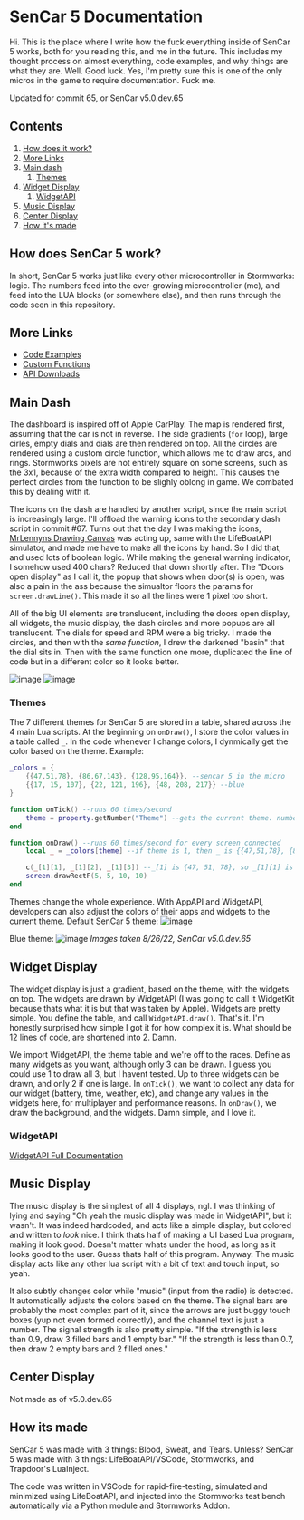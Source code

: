 # SenCar 5 Documentation
Hi. This is the place where I write how the fuck everything inside of SenCar 5 works, both for you reading this, and me in the future. This includes my thought process on almost everything, code examples, and why things are what they are. Well. Good luck. Yes, I'm pretty sure this is one of the only micros in the game to require documentation. Fuck me.

Updated for commit 65, or SenCar v5.0.dev.65

## Contents
1. [How does it work?](#how-does-sencar-5-work)
2. [More Links](#more-links)
3. [Main dash](#main-dash)
    1. [Themes](#themes)
4. [Widget Display](#widget-display)
    1. [WidgetAPI](#widgetapi)
5. [Music Display](#music-display)
6. [Center Display](#center-display)
7. [How it's made](#how-its-made)

## How does SenCar 5 work?
In short, SenCar 5 works just like every other microcontroller in Stormworks: logic. The numbers feed into the ever-growing microcontroller (mc), and feed into the LUA blocks (or somewhere else), and then runs through the code seen in this repository. 

## More Links
- [Code Examples](examples.md)
- [Custom Functions](functions.md)
- [API Downloads](apis/downloads.md)

## Main Dash
The dashboard is inspired off of Apple CarPlay. The map is rendered first, assuming that the car is not in reverse. The side gradients (`for` loop), large cirles, empty dials and dials are then rendered on top. All the circles are rendered using a custom circle function, which allows me to draw arcs, and rings. Stormworks pixels are not entirely square on some screens, such as the 3x1, because of the extra width compared to height. This causes the perfect circles from the function to be slighly oblong in game. We combated this by dealing with it.

The icons on the dash are handled by another script, since the main script is increasingly large. I'll offload the warning icons to the secondary dash script in commit #67. Turns out that the day I was making the icons, [MrLennyns Drawing Canvas](https://mrlennyn.github.io/canvas/canvas.html) was acting up, same with the LifeBoatAPI simulator, and made me have to make all the icons by hand. So I did that, and used lots of boolean logic. While making the general warning indicator, I somehow used 400 chars? Reduced that down shortly after. The "Doors open display" as I call it, the popup that shows when door(s) is open, was also a pain in the ass because the simualtor floors the params for `screen.drawLine()`. This made it so all the lines were 1 pixel too short.

All of the big UI elements are translucent, including the doors open display, all widgets, the music display, the dash circles and more popups are all translucent. The dials for speed and RPM were a big tricky. I made the circles, and then with the *same function*, I drew the darkened "basin" that the dial sits in. Then with the same function one more, duplicated the line of code but in a different color so it looks better.

![image](https://user-images.githubusercontent.com/57205125/187019717-f21d9e66-12d0-448b-90fc-7bc0b3ef6249.png)
![image](https://user-images.githubusercontent.com/57205125/187019722-6952eac1-3263-4adc-8368-cae9a77a2c1c.png)

### Themes
The 7 different themes for SenCar 5 are stored in a table, shared across the 4 main Lua scripts. At the beginning on `onDraw()`, I store the color values in a table called `_`. In the code whenever I change colors, I dynmically get the color based on the theme. Example:

```lua
_colors = {
    {{47,51,78}, {86,67,143}, {128,95,164}}, --sencar 5 in the micro
    {{17, 15, 107}, {22, 121, 196}, {48, 208, 217}} --blue
}

function onTick() --runs 60 times/second
    theme = property.getNumber("Theme") --gets the current theme. number 1-7
end

function onDraw() --runs 60 times/second for every screen connected
    local _ = _colors[theme] --if theme is 1, then _ is {{47,51,78}, {86,67,143}, {128,95,164}}

    c(_[1][1], _[1][2], _[1][3]) --_[1] is {47, 51, 78}, so _[1][1] is 47.
    screen.drawRectF(5, 5, 10, 10)
end
```
    
Themes change the whole experience. With AppAPI and WidgetAPI, developers can also adjust the colors of their apps and widgets to the current theme.
Default SenCar 5 theme:
![image](https://user-images.githubusercontent.com/57205125/187018624-b7826a4c-e38d-4b55-b428-5b9506dc8047.png)

Blue theme:
![image](https://user-images.githubusercontent.com/57205125/187018558-60614feb-bdf4-4d36-b2bf-ea7e09e3c354.png)
*Images taken 8/26/22, SenCar v5.0.dev.65*
        
## Widget Display
The widget display is just a gradient, based on the theme, with the widgets on top. The widgets are drawn by WidgetAPI (I was going to call it WidgetKit because thats what it is but that was taken by Apple). Widgets are pretty simple. You define the table, and call `WidgetAPI.draw()`. That's it. I'm honestly surprised how simple I got it for how complex it is. What should be 12 lines of code, are shortened into 2. Damn. 

We import WidgetAPI, the theme table and we're off to the races. Define as many widgets as you want, although only 3 can be drawn. I guess you could use 1 to draw all 3, but I havent tested. Up to three widgets can be drawn, and only 2 if one is large. In `onTick()`, we want to collect any data for our widget (battery, time, weather, etc), and change any values in the widgets here, for multiplayer and performance reasons. In `onDraw()`, we draw the background, and the widgets. Damn simple, and I love it.

### WidgetAPI
[WidgetAPI Full Documentation](/docs/apis/widgetapi.md)

## Music Display
The music display is the simplest of all 4 displays, ngl. I was thinking of lying and saying "Oh yeah the music display was made in WidgetAPI", but it wasn't. It was indeed hardcoded, and acts like a simple display, but colored and written to *look* nice. I think thats half of making a UI based Lua program, making it look good. Doesn't matter whats under the hood, as long as it looks good to the user. Guess thats half of this program. Anyway. The music display acts like any other lua script with a bit of text and touch input, so yeah.

It also subtly changes color while "music" (input from the radio) is detected. It automatically adjusts the colors based on the theme. The signal bars are probably the most complex part of it, since the arrows are just buggy touch boxes (yup not even formed correctly), and the channel text is just a number. The signal strength is also pretty simple. "If the strength is less than 0.9, draw 3 filled bars and 1 empty bar." "If the strength is less than 0.7, then draw 2 empty bars and 2 filled ones." 

## Center Display
Not made as of v5.0.dev.65

## How its made
SenCar 5 was made with 3 things: Blood, Sweat, and Tears. Unless?
SenCar 5 was made with 3 things: LifeBoatAPI/VSCode, Stormworks, and Trapdoor's LuaInject.

The code was written in VSCode for rapid-fire-testing, simulated and minimized using LifeBoatAPI, and injected into the Stormworks test bench automatically via a Python module and Stormworks Addon.
